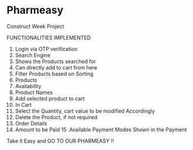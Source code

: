 # Pharmeasy
Construct Week Project

FUNCTIONALITIES IMPLEMENTED

1. Login via OTP verification
2. Search Engine
3. Shows the Products searched for
4. Can directly add to cart from here
5. Filter Products based on Sorting
6. Products
7. Availability
8. Product Names
9. Add selected product to cart
10. In Cart
11. Select the Quantity, cart value to be modified Accordingly
12. Delete the Product, if not required
13. Order Details
14. Amount to be Paid
15 .Available Payment Modes Shown in the Payment

Take it Easy and GO TO OUR PHARMEASY !!

